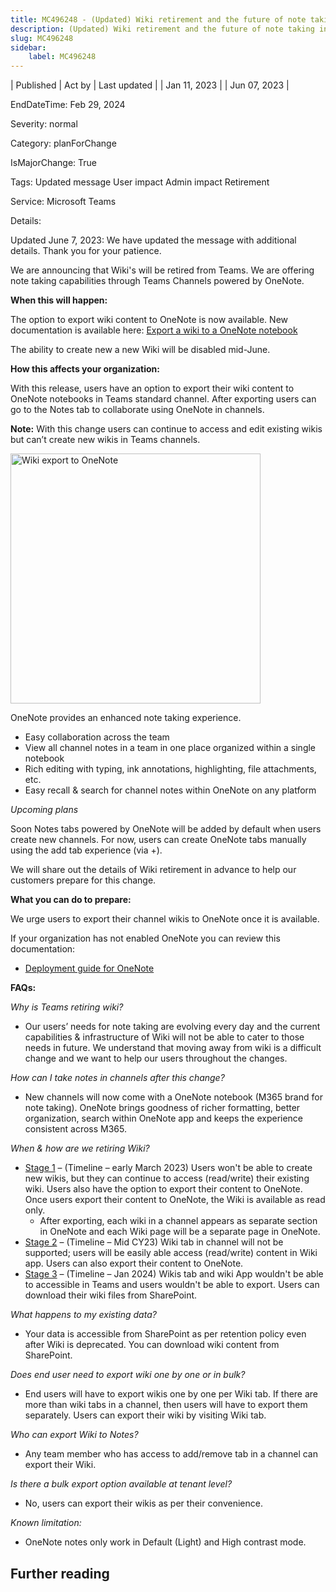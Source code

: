 ```yaml
---
title: MC496248 - (Updated) Wiki retirement and the future of note taking in Teams Channels
description: (Updated) Wiki retirement and the future of note taking in Teams Channels
slug: MC496248
sidebar:
    label: MC496248
---
```



| Published | Act by | Last updated |
| Jan 11, 2023 |  | Jun 07, 2023 |

EndDateTime: Feb 29, 2024

Severity: normal

Category: planForChange

IsMajorChange: True

Tags: Updated message User impact Admin impact Retirement

Service: Microsoft Teams

Details: 

<p>Updated June 7, 2023: We have updated the message with additional details. Thank you for your patience.</p><p>We are announcing that Wiki's will be retired from Teams. We are offering note taking capabilities through Teams Channels powered by OneNote.</p><p><b>When this will happen:</b> 
</p><p>The option to export wiki content to OneNote is now available. New documentation is available here: <a href="https://support.microsoft.com/en-us/office/export-a-wiki-to-a-onenote-notebook-8cd8ab0c-2314-42b0-a1d0-5c6c4c5e1547" target="_blank">Export a wiki to a OneNote notebook</a></p><p>The ability to create new a new Wiki will be disabled mid-June.</p><p><b>How this affects your organization:</b>
</p><p>With this release, users have an option to export their wiki content to OneNote notebooks in Teams standard channel. After exporting users can go to the Notes tab to collaborate using OneNote in channels. 
</p><p><b>Note:</b> With this change users can continue to access and edit existing wikis but can’t create new wikis in Teams channels.
</p><p><img src="https://img-prod-cms-rt-microsoft-com.akamaized.net/cms/api/am/imageFileData/RE5egwT?ver=2d0e&quot;" width="400" height="" alt="Wiki export to OneNote">
</p><p>OneNote provides an enhanced note taking experience. 
</p><ul><li>Easy collaboration across the team
</li><li>View all channel notes in a team in one place organized within a single notebook
</li><li>Rich editing with typing, ink annotations, highlighting, file attachments, etc.
</li><li>Easy recall &amp; search for channel notes within OneNote on any platform
</li></ul><p><i>Upcoming plans
</i></p><p>Soon Notes tabs powered by OneNote will be added by default when users create new channels. For now, users can create OneNote tabs manually using the add tab experience (via +).
</p><p>We will share out the details of Wiki retirement in advance to help our customers prepare for this change.
</p><p><b>What you can do to prepare:</b>
</p><p>We urge users to export their channel wikis to OneNote once it is available. 
</p><p>If your organization has not enabled OneNote you can review this documentation: 
</p><ul><li><a href="https://learn.microsoft.com/deployoffice/deployment-guide-onenote" target="_blank">Deployment guide for OneNote</a></li></ul><p><b>FAQs:</b></p><p><i>Why is Teams retiring wiki?</i></p><ul><li>Our users’ needs for note taking are evolving every day and the current capabilities &amp; infrastructure of Wiki will not be able to cater to those needs in future. We understand that moving away from wiki is a difficult change and we want to help our users throughout the changes.</li></ul><p><i>How can I take notes in channels after this change?</i><br></p><ul><li>New channels will now come with a OneNote notebook (M365 brand for note taking). OneNote brings goodness of richer formatting, better organization, search within OneNote app and keeps the experience consistent across M365. &nbsp;
</li></ul><p><i>When &amp; how are we retiring Wiki?</i></p><ul><li><u>Stage 1</u> – (Timeline – early March 2023) Users won't be able to create new wikis, but they can continue to access (read/write) their existing wiki. Users also have the option to export their content to OneNote. Once users export their content to OneNote, the Wiki is available as read only.&nbsp;
<ul><li>After exporting, each wiki in a channel appears as separate section in OneNote and each Wiki page will be a separate page in OneNote.&nbsp;
</li></ul></li><li><u>Stage 2</u> – (Timeline – Mid CY23) Wiki tab in channel will not be supported; users will be easily able access (read/write) content in Wiki app. Users can also export their content to OneNote.&nbsp;
</li><li><u>Stage 3</u> – (Timeline – Jan 2024) Wikis tab and wiki App wouldn't be able to accessible in Teams and users wouldn't be able to export. Users can download their wiki files from SharePoint.
</li></ul><p><i>What happens to my existing data?</i></p><ul><li>Your data is accessible from SharePoint as per retention policy even after Wiki is deprecated. You can download wiki content from SharePoint.</li></ul><p><i>Does end user need to export wiki one by one or in bulk?</i></p><ul><li>End users will have to export wikis one by one per Wiki tab. If there are more than wiki tabs in a channel, then users will have to export them separately. Users can export their wiki by visiting Wiki tab.
</li></ul><p><i>Who can export Wiki to Notes?
</i></p><ul><li>Any team member who has access to add/remove tab in a channel can export their Wiki. 
</li></ul><p><i>Is there a bulk export option available at tenant level?
</i></p><ul><li>No, users can export their wikis as per their convenience. 
</li></ul><p><i>Known limitation:</i></p><ul><li>OneNote notes only work in Default (Light) and High contrast mode.</li></ul>

## Further reading
